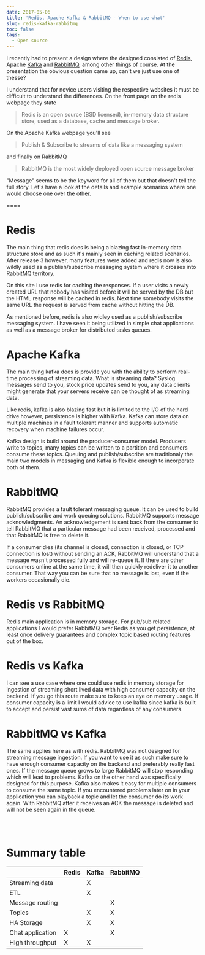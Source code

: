 ```yaml
---
date: 2017-05-06
title: 'Redis, Apache Kafka & RabbitMQ - When to use what'
slug: redis-kafka-rabbitmq
toc: false
tags:
  - Open source
---
```


I recently had to present a design where the designed consisted of [Redis](https://redis.io/), Apache [Kafka](https://kafka.apache.org/) and [RabbitMQ](https://www.rabbitmq.com/), among other things of course. At the presentation the obvious question came up, can't we just use one of thesse?

I understand that for novice users visiting the respective websites it must be difficult to understand the differences. On the front page on the redis webpage they state 

> Redis is an open source (BSD licensed), in-memory data structure store, used as a database, cache and message broker.

On the Apache Kafka webpage you'll see

> Publish & Subscribe to streams of data like a messaging system

and finally on RabbitMQ

> RabbitMQ is the most widely deployed open source message broker 

"Message" seems to be the keyword for all of them but that doesn't tell the full story. Let's have a look at the details and example scenarios where one would choose one over the other.

====

# Redis

The main thing that redis does is being a blazing fast in-memory data structure store and as such it's mainly seen in caching related scenarios. After release 3 however, many features were added and redis now is also wildly used as a publish/subscribe messaging system where it crosses into RabbitMQ territory.

On this site I use redis for caching the responses. If a user visits a newly created URL that nobody has visited before it will be served by the DB but the HTML response will be cached in redis. Next time somebody visits the same URL the request is served from cache without hitting the DB.

As mentioned before, redis is also widley used as a publish/subscribe messaging system. I have seen it being utilized in simple chat applications as well as a message broker for distributed tasks queues.

# Apache Kafka

The main thing kafka does is provide you with the ability to perform real-time processing of streaming data. What is streaming data? Syslog messages send to you, stock price updates send to you, any data clients might generate that your servers receive can be thought of as streaming data.

Like redis, kafka is also blazing fast but it is limited to the I/O of the hard drive however, persistence is higher with Kafka. Kafka can store data on multiple machines in a fault tolerant manner and supports automatic recovery when machine failures occur.

Kafka design is build around the producer-consumer model. Producers write to topics, many topics can be written to a partition and consumers consume these topics. Queuing and publish/subscribe are traditionaly the main two models in messaging and Kafka is flexible enough to incorperate both of them.

# RabbitMQ

RabbitMQ provides a fault tolerant messaging queue. It can be used to build publish/subscribe and work queuing solutions. RabbitMQ supports message acknowledgments. An acknowledgement is sent back from the consumer to tell RabbitMQ that a particular message had been received, processed and that RabbitMQ is free to delete it.

If a consumer dies (its channel is closed, connection is closed, or TCP connection is lost) without sending an ACK, RabbitMQ will understand that a message wasn't processed fully and will re-queue it. If there are other consumers online at the same time, it will then quickly redeliver it to another consumer. That way you can be sure that no message is lost, even if the workers occasionally die.

# Redis vs RabbitMQ

Redis main application is in memory storage. For pub/sub related applications I would prefer RabbitMQ over Redis as you get persistence, at least once delivery guarantees and complex topic based routing features out of the box.

# Redis vs Kafka

I can see a use case where one could use redis in memory storage for ingestion of streaming short lived data with high consumer capacity on the backend. If you go this route make sure to keep an eye on memory usage. If consumer capacity is a limit I would advice to use kafka since kafka is built to accept and persist vast sums of data regardless of any consumers.

# RabbitMQ vs Kafka

The same applies here as with redis. RabbitMQ was not designed for streaming message ingestion. If you want to use it as such make sure to have enough consumer capacity on the backend and preferably really fast ones. If the message queue grows to large RabbitMQ will stop responding which will lead to problems. Kafka on the other hand was specifically designed for this purpose. Kafka also makes it easy for multiple consumers to consume the same topic. If you encountered problems later on in your application you can playback a topic and let the consumer do its work again. With RabbitMQ after it receives an ACK the message is deleted and will not be seen again in the queue.

<br />
<br />

# Summary table

|    | Redis | Kafka | RabbitMQ |
| -- | ----- | ----- | -------- |
| Streaming data |    |  X  |     |
| ETL |    |  X  |     |
| Message routing |    |     |  X  |
| Topics |    |  X  |  X   |
| HA Storage |    |  X  |  X   |
| Chat application |  X  |     |  X  |
| High throughput |  X  |  X  |     |


